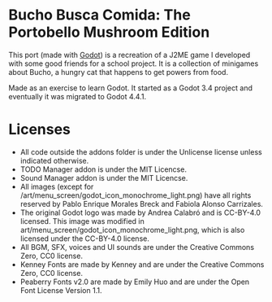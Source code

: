 # Bucho Busca Comida: The Portobello Mushroom Edition

This port (made with [Godot](https://godotengine.org)) is a recreation of a 
J2ME game I developed with some good friends for a school project. 
It is a collection of minigames about Bucho, a hungry cat that happens to get 
powers from food.

Made as an exercise to learn Godot. It started as a Godot 3.4 project and 
eventually it was migrated to Godot 4.4.1.

# Licenses

* All code outside the addons folder is under the Unlicense license unless indicated otherwise.
* TODO Manager addon is under the MIT Licencse.
* Sound Manager addon is under the MIT Licencse.
* All images (except for /art/menu_screen/godot_icon_monochrome_light.png) have all rights reserved by Pablo Enrique Morales Breck and Fabiola Alonso Carrizales.
* The original Godot logo was made by Andrea Calabró and is CC-BY-4.0 licensed. This image was modified in art/menu_screen/godot_icon_monochrome_light.png, which is also licensed under the CC-BY-4.0 license.
* All BGM, SFX, voices and UI sounds are under the Creative Commons Zero, CC0 license.
* Kenney Fonts are made by Kenney and are under the Creative Commons Zero, CC0 license.
* Peaberry Fonts v2.0 are made by Emily Huo and are under the Open Font License Version 1.1.
